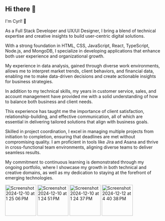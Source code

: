 ## Hi there 👋
I'm Cyrl! 🖤

As a Full Stack Developer and UX/UI Designer, I bring a blend of technical expertise and creative insights to build user-centric digital solutions. 

With a strong foundation in HTML, CSS, JavaScript, React, TypeScript, Node.js, and MongoDB, I specialize in developing applications that enhance both user experience and organizational growth. 

My experience in data analysis, gained through diverse work environments, allows me to interpret market trends, client behaviors, and financial data, enabling me to make data-driven decisions and create actionable insights for business strategies.

In addition to my technical skills, my years in customer service, sales, and account management have provided me with a solid understanding of how to balance both business and client needs. 

This experience has taught me the importance of client satisfaction, relationship-building, and effective communication, all of which are essential in delivering tailored solutions that align with business goals.

Skilled in project coordination, I excel in managing multiple projects from initiation to completion, ensuring that deadlines are met without compromising quality. I am proficient in tools like Jira and Asana and thrive in cross-functional team environments, aligning diverse teams to deliver seamless results. 

My commitment to continuous learning is demonstrated through my ongoing portfolio, where I showcase my growth in both technical and creative domains, as well as my dedication to staying at the forefront of emerging technologies.

<img width="100" alt="Screenshot 2024-12-10 at 1 25 06 PM" src="https://github.com/user-attachments/assets/0f15bfac-db9f-41e5-93af-dde0dda6161a">

<img width="100" alt="Screenshot 2024-12-10 at 1 24 51 PM" src="https://github.com/user-attachments/assets/d012a67f-d167-4433-8bec-3fce13f06196">

<img width="100" alt="Screenshot 2024-12-10 at 1 24 37 PM" src="https://github.com/user-attachments/assets/b3753abf-810f-4f59-9648-d5b8e5a766b8">

<img width="100" alt="Screenshot 2024-12-12 at 4 40 38 PM" src="https://github.com/user-attachments/assets/f8ea43a7-a58f-4096-af3a-bf94a6da0e3f">

<!--
**ccasalme/CCasalme** is a ✨ _special_ ✨ repository because its `README.md` (this file) appears on your GitHub profile.

Here are some ideas to get you started:

- 🔭 I’m currently working on ...
- 🌱 I’m currently learning ...
- 👯 I’m looking to collaborate on ...
- 🤔 I’m looking for help with ...
- 💬 Ask me about ...
- 📫 How to reach me: ...
- 😄 Pronouns: ...
- ⚡ Fun fact: ...
-->
